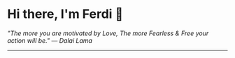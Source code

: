 <h1>Hi there, I'm Ferdi 👋</h1>

<p><em>
  "The more you are motivated by Love, The more Fearless & Free your action will be." — Dalai Lama
</em></p>

---
